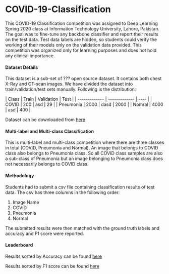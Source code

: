 # COVID-19-Classification
This COVID-19 Classification competition was assigned to Deep Learning Spring 2020 class at Information Technology University, Lahore, Pakistan. The goal was to fine-tune any backbone classifier and report their results on the test data. Test data labels are hidden, so students could verify the working of their models only on the validation data provided. This competition was organized only for learning purposes and does not hold any clinical importance.

#### Dataset Details
This dataset is a sub-set of ??? open source dataset. It contains both chest X-Ray and CT-scan images. We have divided the dataset into train/validation/test sets manually. Following is the distribution:


| Class | Train | Validation | Test |
| ------------- | ------------- | ---- |
| COVID  | 200  | asd  | 29 |
| Pneumonia  | 2000  | dasd  | 2000 |
| Nomral | 4000 | asd | 400 |


Dataset can be downloaded from [here](https://drive.google.com/file/d/1eytbwaLQBv12psV8I-aMkIli9N3bf8nO/view?usp=sharing)

#### Multi-label and Multi-class Classification
This is multi-label and multi-class competition where there are three classes in total (COVID, Pneumonia and Normal). An image that belongs to COVID class also belongs to Pneumonia class. So all COVID class samples are also a sub-class of Pneumonia but an image belonging to Pneumonia class does not necessarily belongs to COVID class.

#### Methodology
Students had to submit a csv file containing classification results of test data. The csv has three columns in the following order:

1. Image Name
2. COVID
3. Pneumonia
4. Normal

The submitted results were then matched with the ground truth labels and accuracy and F1 score were reported.

#### Leaderboard
Results sorted by Accuracy can be found [here](https://docs.google.com/spreadsheets/d/1nPjAoDB_ZNP_JOyT1kPfSLUyLlvRynK3CpNB6a1yM9A/edit?usp=sharing)

Results sorted by F1 score can be found [here](https://docs.google.com/spreadsheets/d/1Fs2lWGIDOzYrW58Zb_HSrPPznHqJbSN0svqIuMjCDXM/edit?usp=sharing)
